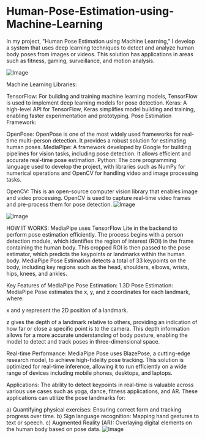 # Human-Pose-Estimation-using-Machine-Learning
In my project, "Human Pose Estimation using Machine Learning," I develop a system that uses deep learning techniques to detect and analyze human body poses from images or videos. This solution has applications in areas such as fitness, gaming, surveillance, and motion analysis.

![Image](https://github.com/user-attachments/assets/6745db9c-8a69-4c94-aa78-54be0b95f6d6)

Machine Learning Libraries:

TensorFlow: For building and training machine learning models, TensorFlow is used to implement deep learning models for pose detection.
Keras: A high-level API for TensorFlow, Keras simplifies model building and training, enabling faster experimentation and prototyping.
Pose Estimation Framework:

OpenPose: OpenPose is one of the most widely used frameworks for real-time multi-person detection. It provides a robust solution for estimating human poses.
MediaPipe: A framework developed by Google for building pipelines for vision tasks, including pose detection. It allows efficient and accurate real-time pose estimation.
Python: The core programming language used to develop the project, with libraries such as NumPy for numerical operations and OpenCV for handling video and image processing tasks.

OpenCV: This is an open-source computer vision library that enables image and video processing. OpenCV is used to capture real-time video frames and pre-process them for pose detection.
![Image](https://github.com/user-attachments/assets/80b91e3c-2e6b-433b-ad47-8ceb2c3cb059)

![Image](https://github.com/user-attachments/assets/6c522abf-faff-488e-be18-e37246ba15fe)

HOW IT WORKS:
MediaPipe uses TensorFlow Lite in the backend to perform pose estimation efficiently. The process begins with a person detection module, which identifies the region of interest (ROI) in the frame containing the human body. This cropped ROI is then passed to the pose estimator, which predicts the keypoints or landmarks within the human body. MediaPipe Pose Estimation detects a total of 33 keypoints on the body, including key regions such as the head, shoulders, elbows, wrists, hips, knees, and ankles.

Key Features of MediaPipe Pose Estimation: 1.3D Pose Estimation: MediaPipe Pose estimates the x, y, and z coordinates for each landmark, where:

x and y represent the 2D position of a landmark.

z gives the depth of a landmark relative to others, providing an indication of how far or close a specific point is to the camera. This depth information allows for a more accurate understanding of body posture, enabling the model to detect and track poses in three-dimensional space.

Real-time Performance: MediaPipe Pose uses BlazePose, a cutting-edge research model, to achieve high-fidelity pose tracking. This solution is optimized for real-time inference, allowing it to run efficiently on a wide range of devices including mobile phones, desktops, and laptops.

Applications: The ability to detect keypoints in real-time is valuable across various use cases such as yoga, dance, fitness applications, and AR. These applications can utilize the pose landmarks for:

a) Quantifying physical exercises: Ensuring correct form and tracking progress over time. b) Sign language recognition: Mapping hand gestures to text or speech. c) Augmented Reality (AR): Overlaying digital elements on the human body based on pose data.
![Image](https://github.com/user-attachments/assets/725b608d-7180-42c6-b606-6f0d21935519)


